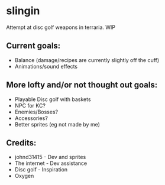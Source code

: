 # slingin

Attempt at disc golf weapons in terraria. WIP

## Current goals:
- Balance (damage/recipes are currently slightly off the cuff)
- Animations/sound effects

## More lofty and/or not thought out goals:
- Playable Disc golf with baskets
- NPC for KC?
- Enemies/Bosses?
- Accessories?
- Better sprites (eg not made by me)

## Credits:
- johnd31415 - Dev and sprites
- The internet - Dev assistance
- Disc golf - Inspiration
- Oxygen
